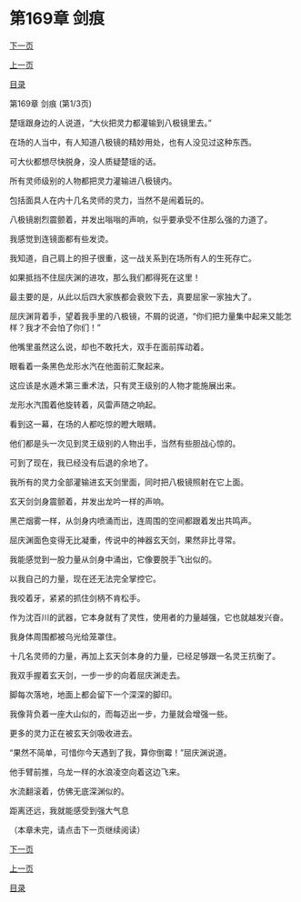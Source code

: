 <h1>第169章   剑痕</h1>
            <div><p><a href="./0505_%E7%AC%AC169%E7%AB%A0_%E5%89%91%E7%97%95.md">下一页</a></p><p><a href="./0503_%E7%AC%AC168%E7%AB%A0_%E6%B0%B4%E6%BB%B4.md">上一页</a></p><p><a href="../">目录</a></p></div>
            <div><p>第169章   剑痕 (第1/3页)</p><p>楚瑶跟身边的人说道，“大伙把灵力都灌输到八极镜里去。”</p><p>在场的人当中，有人知道八极镜的精妙用处，也有人没见过这种东西。</p><p>可大伙都想尽快脱身，没人质疑楚瑶的话。</p><p>所有灵师级别的人物都把灵力灌输进八极镜内。</p><p>包括面具人在内十几名灵师的灵力，当然不是闹着玩的。</p><p>八极镜剧烈震颤着，并发出嗡嗡的声响，似乎要承受不住那么强的力道了。</p><p>我感觉到连镜面都有些发烫。</p><p>我知道，自己肩上的担子很重，这一战关系到在场所有人的生死存亡。</p><p>如果抵挡不住屈庆渊的进攻，那么我们都得死在这里！</p><p>最主要的是，从此以后四大家族都会衰败下去，真要屈家一家独大了。</p><p>屈庆渊背着手，望着我手里的八极镜，不屑的说道，“你们把力量集中起来又能怎样？我才不会怕了你们！”</p><p>他嘴里虽然这么说，却也不敢托大，双手在面前挥动着。</p><p>眼看着一条黑色龙形水汽在他面前汇聚起来。</p><p>这应该是水遁术第三重术法，只有灵王级别的人物才能施展出来。</p><p>龙形水汽围着他旋转着，风雷声随之响起。</p><p>看到这一幕，在场的人都吃惊的瞪大眼睛。</p><p>他们都是头一次见到灵王级别的人物出手，当然有些胆战心惊的。</p><p>可到了现在，我已经没有后退的余地了。</p><p>我所有的灵力全部灌输进玄天剑里面，同时把八极镜照射在它上面。</p><p>玄天剑剑身震颤着，并发出龙吟一样的声响。</p><p>黑芒烟雾一样，从剑身内喷涌而出，连周围的空间都跟着发出共鸣声。</p><p>屈庆渊面色变得无比凝重，传说中的神器玄天剑，果然非比寻常。</p><p>我能感觉到一股力量从剑身中涌出，它像要脱手飞出似的。</p><p>以我自己的力量，现在还无法完全掌控它。</p><p>我咬着牙，紧紧的抓住剑柄不肯松手。</p><p>作为沈百川的武器，它本身就有了灵性，使用者的力量越强，它也就越发兴奋。</p><p>我身体周围都被乌光给笼罩住。</p><p>十几名灵师的力量，再加上玄天剑本身的力量，已经足够跟一名灵王抗衡了。</p><p>我双手握着玄天剑，一步一步的向着屈庆渊走去。</p><p>脚每次落地，地面上都会留下一个深深的脚印。</p><p>我像背负着一座大山似的，而每迈出一步，力量就会增强一些。</p><p>更多的灵力正在被玄天剑吸收进去。</p><p>“果然不简单，可惜你今天遇到了我，算你倒霉！”屈庆渊说道。</p><p>他手臂前推，乌龙一样的水浪凌空向着这边飞来。</p><p>水流翻滚着，仿佛无底深渊似的。</p><p>距离还远，我就能感受到强大气息</p><p>（本章未完，请点击下一页继续阅读）</p></div>
            <div><p><a href="./0505_%E7%AC%AC169%E7%AB%A0_%E5%89%91%E7%97%95.md">下一页</a></p><p><a href="./0503_%E7%AC%AC168%E7%AB%A0_%E6%B0%B4%E6%BB%B4.md">上一页</a></p><p><a href="../">目录</a></p></div>
